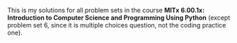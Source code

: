 This is my solutions for all problem sets in the course **MITx 6.00.1x: Introduction to Computer Science and Programming Using Python** (except problem set 6, since it is multiple choices question, not the coding practice one).